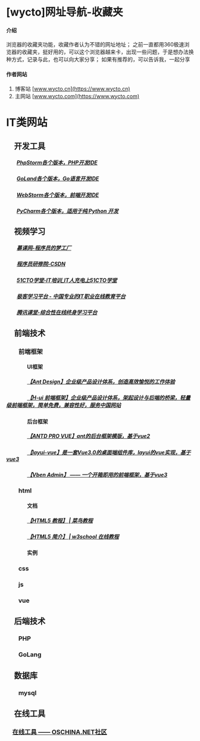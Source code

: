 # [wycto]网址导航-收藏夹

#### 介绍
浏览器的收藏夹功能，收藏作者认为不错的网址地址；
之前一直都用360极速浏览器的收藏夹，挺好用的，可以这个浏览器越来卡，出现一些问题，于是想办法换种方式，记录与此，也可以向大家分享；
如果有推荐的，可以告诉我，一起分享

#### 作者网站
1.  博客站 [www.wycto.cn](https://www.wycto.cn)
2.  主网站 [www.wycto.com](https://www.wycto.com) 

# IT类网站


## &emsp;开发工具
##### &emsp;&emsp;[PhpStorm各个版本，PHP开发IDE](https://www.jetbrains.com/zh-cn/phpstorm/download/other.html)
##### &emsp;&emsp;[GoLand各个版本，Go语言开发IDE](https://www.jetbrains.com/zh-cn/go/download/other.html)
##### &emsp;&emsp;[WebStorm各个版本，前端开发IDE](https://www.jetbrains.com/zh-cn/webstorm/download/other.html)
##### &emsp;&emsp;[PyCharm各个版本，适用于纯 Python 开发](https://www.jetbrains.com/zh-cn/pycharm/download/other.html)

## &emsp;视频学习
##### &emsp;&emsp;[慕课网-程序员的梦工厂](https://www.imooc.com/)
##### &emsp;&emsp;[程序员研修院-CSDN](https://edu.csdn.net/)
##### &emsp;&emsp;[51CTO学堂-IT培训_IT人充电上51CTO学堂](https://edu.51cto.com/)
##### &emsp;&emsp;[极客学习平台 - 中国专业的IT职业在线教育平台](51CTO学堂-IT培训_IT人充电上51CTO学堂)
##### &emsp;&emsp;[腾讯课堂-综合性在线终身学习平台](https://ke.qq.com/)


## &emsp;前端技术
### &emsp;&emsp;前端框架
#### &emsp;&emsp;&emsp;&emsp;UI框架
##### &emsp;&emsp;&emsp;&emsp;[【Ant Design】企业级产品设计体系，创造高效愉悦的工作体验](https://ant.design/index-cn)
##### &emsp;&emsp;&emsp;&emsp;[【H-ui 前端框架】企业级产品设计体系，架起设计与后端的桥梁，轻量级前端框架，简单免费，兼容性好，服务中国网站](http://www.h-ui.net/)

#### &emsp;&emsp;&emsp;&emsp;后台框架
##### &emsp;&emsp;&emsp;&emsp;[【ANTD PRO VUE】ant的后台框架模版，基于vue2](https://pro.antdv.com/)
##### &emsp;&emsp;&emsp;&emsp;[【layui-vue】是一套Vue3.0的桌面端组件库，layui的vue实现，基于vue3](http://www.layui-vue.com/zh-CN/index)
##### &emsp;&emsp;&emsp;&emsp;[【Vben Admin】 —— 一个开箱即用的前端框架，基于vue3](https://vvbin.cn/doc-next/)

### &emsp;&emsp;html
#### &emsp;&emsp;&emsp;&emsp;文档
##### &emsp;&emsp;&emsp;&emsp;[【HTML5 教程】 | 菜鸟教程](https://www.runoob.com/html/html5-intro.html)
##### &emsp;&emsp;&emsp;&emsp;[【HTML5 简介】 | w3school 在线教程](https://www.w3school.com.cn/html/html5_intro.asp)
#### &emsp;&emsp;&emsp;&emsp;实例

### &emsp;&emsp;css

### &emsp;&emsp;js

### &emsp;&emsp;vue


## &emsp;后端技术
### &emsp;&emsp;PHP
### &emsp;&emsp;GoLang


## &emsp;数据库
### &emsp;&emsp;mysql


## &emsp;在线工具
### &emsp;[在线工具 —— OSCHINA.NET社区](https://tool.oschina.net/)
